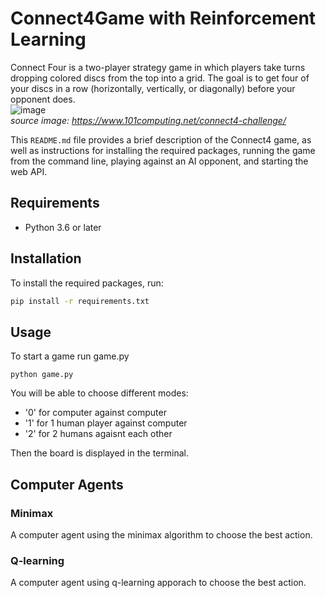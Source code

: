 # Connect4Game with Reinforcement Learning

Connect Four is a two-player strategy game in which players take turns dropping colored discs from the top into a grid. The goal is to get four of your discs in a row (horizontally, vertically, or diagonally) before your opponent does.
<br>
![image](https://user-images.githubusercontent.com/56484383/210179364-32c988d8-b767-4574-a203-31294c142025.png) <br>
*source image: https://www.101computing.net/connect4-challenge/*


This `README.md` file provides a brief description of the Connect4 game, as well as instructions for installing the required packages, running the game from the command line, playing against an AI opponent, and starting the web API.


## Requirements

- Python 3.6 or later

## Installation

To install the required packages, run:

```bash
pip install -r requirements.txt
```
## Usage

To start a game run game.py
```
python game.py
```
You will be able to choose different modes: <br>
  * '0' for computer against computer
  * '1' for 1 human player against computer
  * '2' for 2 humans agaisnt each other <br>
  
Then the board is displayed in the terminal.

## Computer Agents
### Minimax
A computer agent using the minimax algorithm to choose the best action.

### Q-learning
A computer agent using q-learning apporach to choose the best action.
